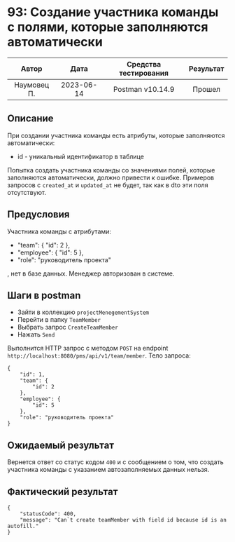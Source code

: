 # 93: Создание участника команды с полями, которые заполняются автоматически

|    Автор    |    Дата    | Средства тестирования | Результат |
|:-----------:|:----------:|:---------------------:|:---------:|
| Наумовец П. | 2023-06-14 |   Postman v10.14.9    |  Прошел   |

## Описание

При создании участника команды есть атрибуты, которые заполняются автоматически:

* id - уникальный идентификатор в таблице

Попытка создать участника команды со значениями полей, которые заполняются автоматически, должно привести к ошибке. Примеров
запросов с `created_at` и `updated_at` не будет, так как в dto эти поля отсутствуют.

## Предусловия

Участника команды с атрибутами:

* "team": {
  "id": 2
  },
* "employee": {
  "id": 5
  },
* "role": "руководитель проекта"

, нет в базе данных. Менеджер авторизован в системе.

## Шаги в postman

* Зайти в коллекцию `projectMenegementSystem`
* Перейти в папку `TeamMember`
* Выбрать запрос `CreateTeamMember`
* Нажать `Send`

Выполнится HTTP запрос с методом `POST` на endpoint `http://localhost:8080/pms/api/v1/team/member`. Тело запроса:

```
{
    "id": 1,
    "team": {
        "id": 2
    },
    "employee": {
        "id": 5
    },
    "role": "руководитель проекта"
}
```

## Ожидаемый результат

Вернется ответ со статус кодом `400` и с сообщением о том, что создать участника команды с указанием автозаполняемых данных нельзя.

## Фактический результат

```
{
    "statusCode": 400,
    "message": "Can`t create teamMember with field id because id is an autofill."
}
```